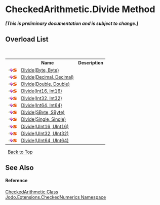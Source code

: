 # CheckedArithmetic.Divide Method 
 _**\[This is preliminary documentation and is subject to change.\]**_


## Overload List
&nbsp;<table><tr><th></th><th>Name</th><th>Description</th></tr><tr><td>![Public method](media/pubmethod.gif "Public method")![Static member](media/static.gif "Static member")</td><td><a href="M_Jodo_Extensions_CheckedNumerics_CheckedArithmetic_Divide">Divide(Byte, Byte)</a></td><td /></tr><tr><td>![Public method](media/pubmethod.gif "Public method")![Static member](media/static.gif "Static member")</td><td><a href="M_Jodo_Extensions_CheckedNumerics_CheckedArithmetic_Divide_1">Divide(Decimal, Decimal)</a></td><td /></tr><tr><td>![Public method](media/pubmethod.gif "Public method")![Static member](media/static.gif "Static member")</td><td><a href="M_Jodo_Extensions_CheckedNumerics_CheckedArithmetic_Divide_2">Divide(Double, Double)</a></td><td /></tr><tr><td>![Public method](media/pubmethod.gif "Public method")![Static member](media/static.gif "Static member")</td><td><a href="M_Jodo_Extensions_CheckedNumerics_CheckedArithmetic_Divide_3">Divide(Int16, Int16)</a></td><td /></tr><tr><td>![Public method](media/pubmethod.gif "Public method")![Static member](media/static.gif "Static member")</td><td><a href="M_Jodo_Extensions_CheckedNumerics_CheckedArithmetic_Divide_4">Divide(Int32, Int32)</a></td><td /></tr><tr><td>![Public method](media/pubmethod.gif "Public method")![Static member](media/static.gif "Static member")</td><td><a href="M_Jodo_Extensions_CheckedNumerics_CheckedArithmetic_Divide_5">Divide(Int64, Int64)</a></td><td /></tr><tr><td>![Public method](media/pubmethod.gif "Public method")![Static member](media/static.gif "Static member")</td><td><a href="M_Jodo_Extensions_CheckedNumerics_CheckedArithmetic_Divide_6">Divide(SByte, SByte)</a></td><td /></tr><tr><td>![Public method](media/pubmethod.gif "Public method")![Static member](media/static.gif "Static member")</td><td><a href="M_Jodo_Extensions_CheckedNumerics_CheckedArithmetic_Divide_7">Divide(Single, Single)</a></td><td /></tr><tr><td>![Public method](media/pubmethod.gif "Public method")![Static member](media/static.gif "Static member")</td><td><a href="M_Jodo_Extensions_CheckedNumerics_CheckedArithmetic_Divide_8">Divide(UInt16, UInt16)</a></td><td /></tr><tr><td>![Public method](media/pubmethod.gif "Public method")![Static member](media/static.gif "Static member")</td><td><a href="M_Jodo_Extensions_CheckedNumerics_CheckedArithmetic_Divide_9">Divide(UInt32, UInt32)</a></td><td /></tr><tr><td>![Public method](media/pubmethod.gif "Public method")![Static member](media/static.gif "Static member")</td><td><a href="M_Jodo_Extensions_CheckedNumerics_CheckedArithmetic_Divide_10">Divide(UInt64, UInt64)</a></td><td /></tr></table>&nbsp;
<a href="#checkedarithmetic.divide-method">Back to Top</a>

## See Also


#### Reference
<a href="T_Jodo_Extensions_CheckedNumerics_CheckedArithmetic">CheckedArithmetic Class</a><br /><a href="N_Jodo_Extensions_CheckedNumerics">Jodo.Extensions.CheckedNumerics Namespace</a><br />